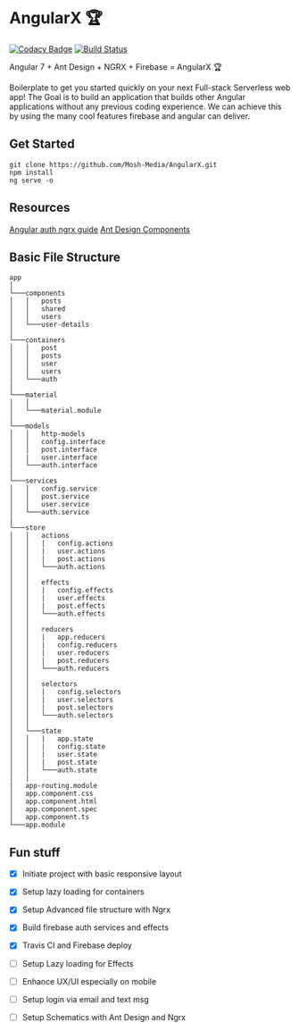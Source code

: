 # AngularX 🏆
[![Codacy Badge](https://api.codacy.com/project/badge/Grade/6825a5f1db8f4856aa48f38121f2f993)](https://app.codacy.com/app/Mosh-Media/AngularX?utm_source=github.com&utm_medium=referral&utm_content=Mosh-Media/AngularX&utm_campaign=Badge_Grade_Dashboard)
[![Build Status](https://travis-ci.com/Mosh-Media/AngularX.svg?branch=master)](https://travis-ci.com/Mosh-Media/AngularX)

Angular 7 + Ant Design + NGRX + Firebase = AngularX 🏆

Boilerplate to get you started quickly on your next Full-stack Serverless web app!
The Goal is to build an application that builds other Angular applications without any previous coding experience. We can achieve this by using the many cool features firebase and angular can deliver.

## Get Started

```
git clone https://github.com/Mosh-Media/AngularX.git
npm install
ng serve -o
```
## Resources

[Angular auth ngrx guide](https://angularfirebase.com/lessons/ngrx-with-firebase-auth-google-oauth-login/)
[Ant Design Components](https://ng.ant.design/docs/introduce/en)


## Basic File Structure

```
app 
│
└───components
│   │   posts
│   │   shared
│   │   users
│   └───user-details
│   
└───containers
│   │   post
│   │   posts
│   │   user
│   │   users
│   └───auth
|   
└───material
│   │   
│   └───material.module
│   
└───models
│   │   http-models
│   │   config.interface
│   │   post.interface
│   |   user.interface
│   └───auth.interface
|   
└───services
│   │   config.service
│   │   post.service
│   │   user.service
│   └───auth.service
|   
└───store
│   │   actions
│   │   |   config.actions
│   │   |   user.actions
│   │   |   post.actions
│   │   └───auth.actions
│   │ 
│   │   effects
│   │   |   config.effects
│   │   |   user.effects
│   │   |   post.effects
│   │   └───auth.effects
│   │ 
│   │   reducers
│   │   |   app.reducers
│   │   |   config.reducers
│   │   |   user.reducers
│   │   |   post.reducers
│   │   └───auth.reducers
│   │
│   │   selectors
│   │   |   config.selectors
│   │   |   user.selectors
│   │   |   post.selectors
│   │   └───auth.selectors
│   │   
│   └───state
│   │   |   app.state
│   │   |   config.state
│   │   |   user.state
│   │   |   post.state
│   │   └───auth.state
│   |
|   app-routing.module
│   app.component.css  
│   app.component.html
│   app.component.spec
│   app.component.ts
└───app.module
```


## Fun stuff

- [x] Initiate project with basic responsive layout
- [x] Setup lazy loading for containers
- [x] Setup Advanced file structure with Ngrx
- [x] Build firebase auth services and effects
- [x] Travis CI and Firebase deploy
- [ ] Setup Lazy loading for Effects

- [ ] Enhance UX/UI especially on mobile 
- [ ] Setup login via email and text msg
- [ ] Setup Schematics with Ant Design and Ngrx
